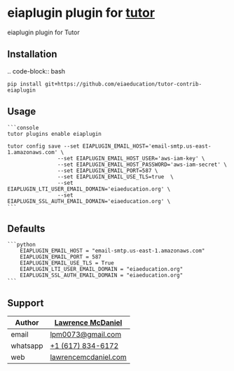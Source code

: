 # eiaplugin plugin for [tutor](https://docs.tutor.edly.io)

eiaplugin plugin for Tutor

## Installation

.. code-block:: bash

    pip install git+https://github.com/eiaeducation/tutor-contrib-eiaplugin

## Usage

    ```console
    tutor plugins enable eiaplugin

    tutor config save --set EIAPLUGIN_EMAIL_HOST='email-smtp.us-east-1.amazonaws.com' \
                    --set EIAPLUGIN_EMAIL_HOST_USER='aws-iam-key' \
                    --set EIAPLUGIN_EMAIL_HOST_PASSWORD='aws-iam-secret' \
                    --set EIAPLUGIN_EMAIL_PORT=587 \
                    --set EIAPLUGIN_EMAIL_USE_TLS=true  \
                    --set EIAPLUGIN_LTI_USER_EMAIL_DOMAIN='eiaeducation.org' \
                    --set EIAPLUGIN_SSL_AUTH_EMAIL_DOMAIN='eiaeducation.org' \
    ```

## Defaults

    ```python
        EIAPLUGIN_EMAIL_HOST = "email-smtp.us-east-1.amazonaws.com"
        EIAPLUGIN_EMAIL_PORT = 587
        EIAPLUGIN_EMAIL_USE_TLS = True
        EIAPLUGIN_LTI_USER_EMAIL_DOMAIN = "eiaeducation.org"
        EIAPLUGIN_SSL_AUTH_EMAIL_DOMAIN = "eiaeducation.org"
    ```

## Support

| Author       | [Lawrence McDaniel](https://www.linkedin.com/in/lawrencemcdaniel/) |
|--------------|--------------------------------------------------------|
| email        | [lpm0073@gmail.com](mailto:lpm0073@gmail.com)          |
| whatsapp     | [+1 (617) 834-6172](tel:+16178346172)                  |
| web          | [lawrencemcdaniel.com](https://lawrencemcdaniel.com/)  |
